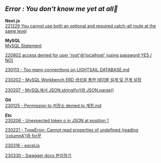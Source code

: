 ## _Error : You don't know me yet at all👻_

**Next.js**<br>
[221229 You cannot use both an optional and required catch-all route at the same level](https://github.com/waveinyu/dev-yu-Error/blob/main/221229%20-%20You%20cannot%20use%20both%20an%20optional%20and%20required%20catch-all%20route%20at%20the%20same%20level.md)<br>

**MySQL**<br>
[MySQL Statement](https://github.com/waveinyu/dev-yu-Error/blob/main/MySQL_Statement.md)<br>

[220802 access denied for user 'root'@'localhost' (using password YES / NO)](<https://github.com/waveinyu/dev-yu-Error/blob/main/220802%20-%20access%20denied%20for%20user(using%20password%20YES%20or%20NO).md>)<br>

[230113 - Too many connections on LIGHTSAIL DATABASE.md](https://github.com/waveinyu/dev-yu-Error/blob/main/230113%20-%20Too%20many%20connections%20on%20LIGHTSAIL%20DATABASE.md)<br>

[230202 - MySQL Workbench ERD 생성을 통한 테이블 설계 및 관계 설정](https://github.com/waveinyu/dev-yu-Error/blob/main/230202%20-%20MySQL%20Workbench%20ERD%20%EC%83%9D%EC%84%B1%EC%9D%84%20%ED%86%B5%ED%95%9C%20%ED%85%8C%EC%9D%B4%EB%B8%94%20%EC%84%A4%EA%B3%84%20%EB%B0%8F%20%EA%B4%80%EA%B3%84%20%EC%84%A4%EC%A0%95.md)<br>

[230207 - MySQL에서 JSON.stringify()와 JSON.parse()](<https://github.com/waveinyu/dev-yu-Error/blob/main/230207%20-%20MySQL%EC%97%90%EC%84%9C%20JSON.stringify()%EC%99%80%20JSON.parse().md>)<br>

**Git**<br>
[230125 - Permission to 저장소 denied to 계정.md](https://github.com/waveinyu/dev-yu-Error/blob/main/230125%20-%20Permission%20to%20%EC%A0%80%EC%9E%A5%EC%86%8C%20denied%20to%20%EA%B3%84%EC%A0%95.md)<br>

**Etc**<br>
[230206 - Unexpected token o in JSON at position 1](https://github.com/waveinyu/dev-yu-Error/blob/main/230206%20-%20Unexpected%20token%20o%20in%20JSON%20at%20position%201.md)<br>

[230221 - TypeError: Cannot read properties of undefined (reading 'columnA')와 for문](<https://github.com/waveinyu/dev-yu-Error/blob/main/230221%20-%20Cannot%20read%20properties%20of%20undefined%20(reading%20'columnA')%EC%99%80%20for%EB%AC%B8.md>)<br>

[230316 - excelJs](https://github.com/waveinyu/dev-yu-Error/blob/main/excelJs.md)<br>

[230330 - Swagger docs 분리하기](https://github.com/waveinyu/dev-yu-Error/blob/main/Swagger%20-%20API%20%EB%B6%84%EB%A6%AC%ED%95%98%EA%B8%B0.md)<br>
